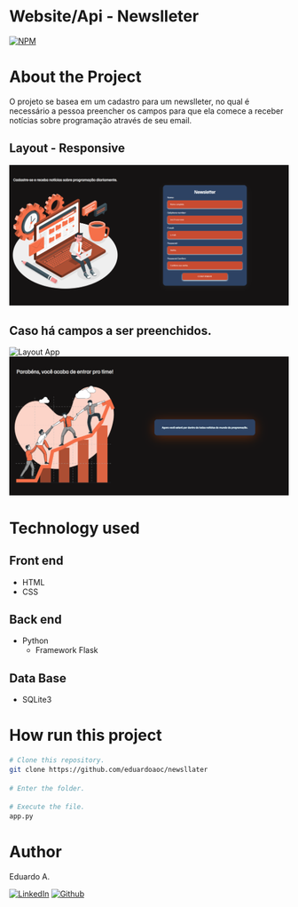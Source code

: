 # Website/Api - Newslleter

[![NPM](https://img.shields.io/npm/l/react)](https://github.com/eduardoaoc/newsllater/blob/main/LICENSE) 

# About the Project
O projeto se basea em um cadastro para um newslleter, no qual é necessário a pessoa preencher os campos para que ela comece a receber notícias sobre programação através de seu email. 

## Layout - Responsive

![Layout App](https://github.com/eduardoaoc/newsllater/blob/main/assets/newsllater.PNG) 
## Caso há campos a ser preenchidos.
![Layout App]()
![Layout App](https://github.com/eduardoaoc/newsllater/blob/main/assets/register-confirm.PNG)


# Technology used

## Front end
- HTML
- CSS

## Back end
- Python
  - Framework Flask
## Data Base
- SQLite3


# How run this project

```bash
# Clone this repository.
git clone https://github.com/eduardoaoc/newsllater

# Enter the folder.

# Execute the file.
app.py
```


# Author

Eduardo A.

 [![LinkedIn](https://img.shields.io/badge/LinkedIn-%230077B5.svg?&style=flat-square&logo=linkedin&logoColor=white)](https://www.linkedin.com/in/eduardo-augusto-41436b233/) 
 [![Github](https://img.shields.io/github/followers/eduardoaoc?style=social)](https://github.com/eduardoaoc)
